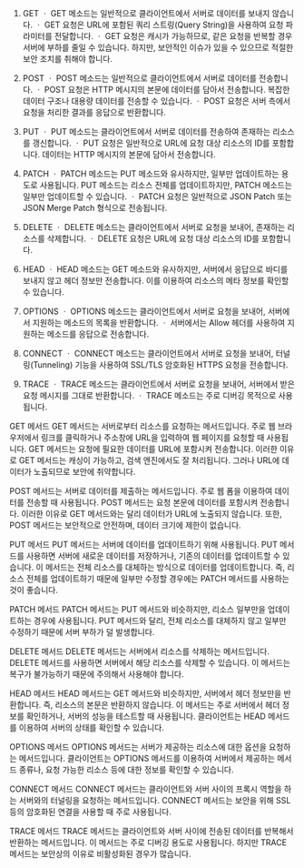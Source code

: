 1. GET
   ㆍ GET 메소드는 일반적으로 클라이언트에서 서버로 데이터를 보내지 않습니다.
   ㆍ GET 요청은 URL에 포함된 쿼리 스트링(Query String)을 사용하여 요청 파라미터를 전달합니다.
   ㆍ GET 요청은 캐시가 가능하므로, 같은 요청을 반복할 경우 서버에 부하를 줄일 수 있습니다. 하지만, 보안적인 이슈가 있을 수 있으므로 적절한 보안 조치를 취해야 합니다.

2. POST
   ㆍ POST 메소드는 일반적으로 클라이언트에서 서버로 데이터를 전송합니다.
   ㆍ POST 요청은 HTTP 메시지의 본문에 데이터를 담아서 전송합니다. 복잡한 데이터 구조나 대용량 데이터를 전송할 수 있습니다.
   ㆍ POST 요청은 서버 측에서 요청을 처리한 결과를 응답으로 반환합니다.

3. PUT
   ㆍ PUT 메소드는 클라이언트에서 서버로 데이터를 전송하여 존재하는 리소스를 갱신합니다.
   ㆍ PUT 요청은 일반적으로 URL에 요청 대상 리소스의 ID를 포함합니다. 데이터는 HTTP 메시지의 본문에 담아서 전송합니다.

4. PATCH
   ㆍ PATCH 메소드는 PUT 메소드와 유사하지만, 일부만 업데이트하는 용도로 사용됩니다. PUT 메소드는 리소스 전체를 업데이트하지만, PATCH 메소드는 일부만 업데이트할 수 있습니다.
   ㆍ PATCH 요청은 일반적으로 JSON Patch 또는 JSON Merge Patch 형식으로 전송됩니다.

5. DELETE
   ㆍ DELETE 메소드는 클라이언트에서 서버로 요청을 보내어, 존재하는 리소스를 삭제합니다.
   ㆍ DELETE 요청은 URL에 요청 대상 리소스의 ID를 포함합니다.

6. HEAD
   ㆍ HEAD 메소드는 GET 메소드와 유사하지만, 서버에서 응답으로 바디를 보내지 않고 헤더 정보만 전송합니다. 이를 이용하여 리소스의 메타 정보를 확인할 수 있습니다.

7. OPTIONS
   ㆍ OPTIONS 메소드는 클라이언트에서 서버로 요청을 보내어, 서버에서 지원하는 메소드의 목록을 반환합니다.
   ㆍ 서버에서는 Allow 헤더를 사용하여 지원하는 메소드를 응답으로 전송합니다.

8. CONNECT
   ㆍ CONNECT 메소드는 클라이언트에서 서버로 요청을 보내어, 터널링(Tunneling) 기능을 사용하여 SSL/TLS 암호화된 HTTPS 요청을 전송합니다.

9. TRACE
   ㆍ TRACE 메소드는 클라이언트에서 서버로 요청을 보내어, 서버에서 받은 요청 메시지를 그대로 반환합니다.
   ㆍ TRACE 메소드는 주로 디버깅 목적으로 사용됩니다.

GET 메서드
GET 메서드는 서버로부터 리소스를 요청하는 메서드입니다. 주로 웹 브라우저에서 링크를 클릭하거나 주소창에 URL을 입력하여 웹 페이지를 요청할 때 사용됩니다. GET 메서드는 요청에 필요한 데이터를 URL에 포함시켜 전송합니다. 이러한 이유로 GET 메서드는 캐싱이 가능하고, 검색 엔진에서도 잘 처리됩니다. 그러나 URL에 데이터가 노출되므로 보안에 취약합니다.

POST 메서드는 서버로 데이터를 제출하는 메서드입니다. 주로 웹 폼을 이용하여 데이터를 전송할 때 사용됩니다. POST 메서드는 요청 본문에 데이터를 포함시켜 전송합니다. 이러한 이유로 GET 메서드와는 달리 데이터가 URL에 노출되지 않습니다. 또한, POST 메서드는 보안적으로 안전하며, 데이터 크기에 제한이 없습니다.

PUT 메서드
PUT 메서드는 서버에 데이터를 업데이트하기 위해 사용됩니다. PUT 메서드를 사용하면 서버에 새로운 데이터를 저장하거나, 기존의 데이터를 업데이트할 수 있습니다. 이 메서드는 전체 리소스를 대체하는 방식으로 데이터를 업데이트합니다. 즉, 리소스 전체를 업데이트하기 때문에 일부만 수정할 경우에는 PATCH 메서드를 사용하는 것이 좋습니다.

PATCH 메서드
PATCH 메서드는 PUT 메서드와 비슷하지만, 리소스 일부만을 업데이트하는 경우에 사용됩니다. PUT 메서드와 달리, 전체 리소스를 대체하지 않고 일부만 수정하기 때문에 서버 부하가 덜 발생합니다.

DELETE 메서드
DELETE 메서드는 서버에서 리소스를 삭제하는 메서드입니다. DELETE 메서드를 사용하면 서버에서 해당 리소스를 삭제할 수 있습니다. 이 메서드는 복구가 불가능하기 때문에 주의해서 사용해야 합니다.

HEAD 메서드
HEAD 메서드는 GET 메서드와 비슷하지만, 서버에서 헤더 정보만을 반환합니다. 즉, 리소스의 본문은 반환하지 않습니다. 이 메서드는 주로 서버에서 헤더 정보를 확인하거나, 서버의 성능을 테스트할 때 사용됩니다. 클라이언트는 HEAD 메서드를 이용하여 서버의 상태를 확인할 수 있습니다.

OPTIONS 메서드
OPTIONS 메서드는 서버가 제공하는 리소스에 대한 옵션을 요청하는 메서드입니다. 클라이언트는 OPTIONS 메서드를 이용하여 서버에서 제공하는 메서드 종류나, 요청 가능한 리소스 등에 대한 정보를 확인할 수 있습니다.

CONNECT 메서드
CONNECT 메서드는 클라이언트와 서버 사이의 프록시 역할을 하는 서버와의 터널링을 요청하는 메서드입니다. CONNECT 메서드는 보안을 위해 SSL 등의 암호화된 연결을 사용할 때 주로 사용됩니다.

TRACE 메서드
TRACE 메서드는 클라이언트와 서버 사이에 전송된 데이터를 반복해서 반환하는 메서드입니다. 이 메서드는 주로 디버깅 용도로 사용됩니다. 하지만 TRACE 메서드는 보안상의 이유로 비활성화된 경우가 많습니다.
